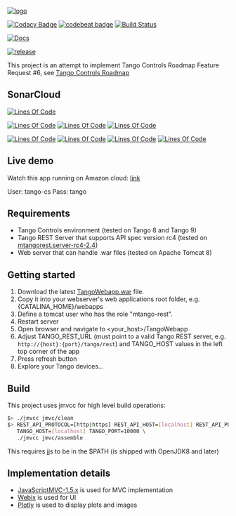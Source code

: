 [![logo](http://www.tango-controls.org/static/tango/img/logo_tangocontrols.png)](http://www.tango-controls.org)

[![Codacy Badge](https://api.codacy.com/project/badge/Grade/512287ad5da94ac7af157a94eec80c5a)](https://www.codacy.com/app/tango-controls/tango-webapp?utm_source=github.com&amp;utm_medium=referral&amp;utm_content=tango-controls/tango-webapp&amp;utm_campaign=Badge_Grade)
[![codebeat badge](https://codebeat.co/badges/23388ba2-feda-479d-a8c8-abf68eb7b01a)](https://codebeat.co/projects/github-com-tango-controls-tango-webapp-master)
[![Build Status](https://travis-ci.org/tango-controls/tango-webapp.svg?branch=master)](https://travis-ci.org/tango-controls/tango-webapp)

[![Docs](https://img.shields.io/badge/Generated-Docs-green.svg)](https://tango-controls.github.io/tango-webapp/)

[![release](https://img.shields.io/github/release/tango-controls/tango-webapp.svg?style=flat)](https://github.com/tango-controls/tango-webapp/releases/latest)

This project is an attempt to implement Tango Controls Roadmap Feature Request #6, see [Tango Controls Roadmap](http://www.tango-controls.org/about-us/feature-requests/)

## SonarCloud


[![Lines Of Code](https://sonarcloud.io/api/badges/gate?key=org.tango-controls:TangoWebapp)](https://sonarcloud.io/dashboard?id=org.tango-controls%3ATangoWebapp)

[![Lines Of Code](https://sonarcloud.io/api/badges/measure?key=org.tango-controls:TangoWebapp&metric=ncloc)](https://sonarcloud.io/dashboard?id=org.tango-controls%3ATangoWebapp)
[![Lines Of Code](https://sonarcloud.io/api/badges/measure?key=org.tango-controls:TangoWebapp&metric=coverage)](https://sonarcloud.io/dashboard?id=org.tango-controls%3ATangoWebapp)
[![Lines Of Code](https://sonarcloud.io/api/badges/measure?key=org.tango-controls:TangoWebapp&metric=sqale_debt_ratio)](https://sonarcloud.io/dashboard?id=org.tango-controls%3ATangoWebapp)

[![Lines Of Code](https://sonarcloud.io/api/badges/measure?key=org.tango-controls:TangoWebapp&metric=bugs)](https://sonarcloud.io/dashboard?id=org.tango-controls%3ATangoWebapp)
[![Lines Of Code](https://sonarcloud.io/api/badges/measure?key=org.tango-controls:TangoWebapp&metric=vulnerabilities)](https://sonarcloud.io/dashboard?id=org.tango-controls%3ATangoWebapp)
[![Lines Of Code](https://sonarcloud.io/api/badges/measure?key=org.tango-controls:TangoWebapp&metric=code_smells)](https://sonarcloud.io/dashboard?id=org.tango-controls%3ATangoWebapp)
[![Lines Of Code](https://sonarcloud.io/api/badges/measure?key=org.tango-controls:TangoWebapp&metric=duplicated_lines_density)](https://sonarcloud.io/dashboard?id=org.tango-controls%3ATangoWebapp)

## Live demo

Watch this app running on Amazon cloud: [link](http://ec2-35-156-104-8.eu-central-1.compute.amazonaws.com:8080/TangoWebapp/)

User: tango-cs
Pass: tango

## Requirements ##

* Tango Controls environment (tested on Tango 8 and Tango 9)
* Tango REST Server that supports API spec version rc4 (tested on [mtangorest.server-rc4-2.4](https://bintray.com/ingvord/generic/mtangorest.server/rc4-2.4))
* Web server that can handle .war files (tested on Apache Tomcat 8)

## Getting started ##

1. Download the latest [TangoWebapp.war](https://github.com/tango-controls/tango-webapp/releases) file.
2. Copy it into your webserver's web applications root folder, e.g. {CATALINA_HOME}/webapps
3. Define a tomcat user who has the role "mtango-rest".
4. Restart server
5. Open browser and navigate to <your_host>/TangoWebapp
6. Adjust TANGO_REST_URL (must point to a valid Tango REST server, e.g. `http://{host}:{port}/tango/rest`) and TANGO_HOST values in the left top corner of the app
7. Press refresh button
8. Explore your Tango devices...

## Build ##

This project uses jmvcc for high level build operations:

```bash
$> ./jmvcc jmvc/clean
$> REST_API_PROTOCOL=[http|https] REST_API_HOST=[localhost] REST_API_PORT=[10001]  \
   TANGO_HOST=[localhost] TANGO_PORT=10000 \
   ./jmvcc jmvc/assemble
```

This requires jjs to be in the $PATH (is shipped with OpenJDK8 and later)

## Implementation details ##

* [JavaScriptMVC-1.5.x](https://bitbucket.org/Ingvord/javascriptmvc-1.5.x) is used for MVC implementation
* [Webix](http://webix.com) is used for UI
* [Plotly](https://plot.ly/javascript/) is used to display plots and images
